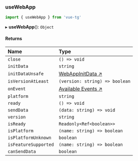 ### useWebApp

```ts
import { useWebApp } from 'vue-tg'
```

▸ **useWebApp**(): `Object`

#### Returns

| Name                                                    | Type                                                                                        |
| :------------------------------------------------------ | :------------------------------------------------------------------------------------------ |
| `close`                                                 | `() => void`                                                                                |
| `initData`                                              | `string`                                                                                    |
| `initDataUnsafe`                                        | [WebAppInitData ↗](https://core.telegram.org/bots/webapps#webappinitdata)                   |
| `isVersionAtLeast`                                      | `(version: string) => boolean`                                                              |
| `onEvent`                                               | [Available Events ↗](https://core.telegram.org/bots/webapps#events-available-for-mini-apps) |
| `platform`                                              | `string`                                                                                    |
| `ready`                                                 | `() => void`                                                                                |
| `sendData`                                              | `(data: string) => void`                                                                    |
| `version`                                               | `string`                                                                                    |
| `isReady` <Badge type="tip" text="custom" />            | `Readonly<Ref<boolean>>`                                                                    |
| `isPlatform` <Badge type="tip" text="custom" />         | `(name: string) => boolean`                                                                 |
| `isPlatformUnknown` <Badge type="tip" text="custom" />  | `boolean`                                                                                   |
| `isFeatureSupported` <Badge type="tip" text="custom" /> | `(name: string) => boolean`                                                                 |
| `canSendData` <Badge type="tip" text="custom" />        | `boolean`                                                                                   |
